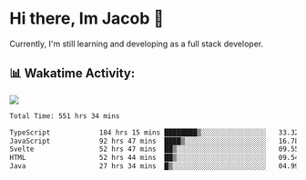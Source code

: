 # Hi there, Im Jacob 👋
Currently, I'm still learning and developing as a full stack developer.

## 📊 Wakatime Activity:

![](https://wakatime.com/share/@bfeff6fe-7f39-433c-bc17-53e716b9a274/c1084c79-5b1a-4658-a9e1-8a8ffabbc873.svg)

<!--START_SECTION:waka-->

```txt
Total Time: 551 hrs 34 mins

TypeScript            184 hrs 15 mins ████████▒░░░░░░░░░░░░░░░░   33.32 %
JavaScript            92 hrs 47 mins  ████▒░░░░░░░░░░░░░░░░░░░░   16.78 %
Svelte                52 hrs 47 mins  ██▒░░░░░░░░░░░░░░░░░░░░░░   09.55 %
HTML                  52 hrs 44 mins  ██▒░░░░░░░░░░░░░░░░░░░░░░   09.54 %
Java                  27 hrs 34 mins  █▒░░░░░░░░░░░░░░░░░░░░░░░   04.99 %
```

<!--END_SECTION:waka-->
